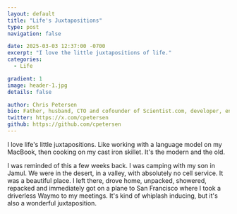 ```yaml
---
layout: default
title: "Life's Juxtapositions"
type: post
navigation: false

date: 2025-03-03 12:37:00 -0700
excerpt: "I love the little juxtapositions of life."
categories:
  - Life

gradient: 1
image: header-1.jpg
details: false

author: Chris Petersen
bio: Father, husband, CTO and cofounder of Scientist.com, developer, entrepreneur and technologist.
twitter: https://x.com/cpetersen
github: https://github.com/cpetersen
---
```


I love life's little juxtapositions. Like working with a language model on my MacBook, then cooking on my cast iron skillet. It's the modern and the old.

I was reminded of this a few weeks back. I was camping with my son in Jamul. We were in the desert, in a valley, with absolutely no cell service. It was a beautiful place. I left there, drove home, unpacked, showered, repacked and immediately got on a plane to San Francisco where I took a driverless Waymo to my meetings. It's kind of whiplash inducing, but it's also a wonderful juxtaposition.